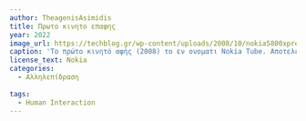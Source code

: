 ```yaml
---
author: TheagenisAsimidis
title: Πρωτο κινητο επαφης
year: 2022
image_url: https://techblog.gr/wp-content/uploads/2008/10/nokia5800xpressmusic.jpg
caption: 'Το πρώτο κινητό αφής (2008) το εν ονοματι Nokia Tube. Αποτελεί προϊόν Φιλανδού κατασκευαστή, μέλος της ομάδας της εταιρίας Nokia.' 
license_text: Nokia 
categories:
  - Αλληλεπίδραση
  
tags:
  - Human Interaction
---
```

